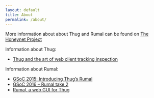 ```yaml
---
layout: default
title: About
permalink: /about/
---
```

More information about about Thug and Rumal can be found on [The Honeynet Project](https://www.honeynet.org)

Information about Thug: 

- [Thug and the art of web client tracking inspection](https://sysenterhoneynet.wordpress.com/2015/01/27/thug-and-the-art-of-web-client-tracking-inspection/)


Information about Rumal: 

- [GSoC 2015: Introducing Thug’s Rumal](https://sysenterhoneynet.wordpress.com/2015/03/06/gsoc-2015-introducing-thugs-rumal/)
- [GSoC 2016 – Rumal take 2](https://sysenterhoneynet.wordpress.com/2016/03/06/gsoc-2016-rumal-take-2/)
- [Rumal, a web GUI for Thug](https://www.honeynet.org/taxonomy/term/218)

